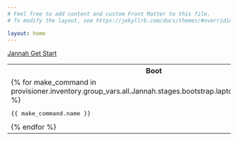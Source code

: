```yaml
---
# Feel free to add content and custom Front Matter to this file.
# To modify the layout, see https://jekyllrb.com/docs/themes/#overriding-theme-defaults

layout: home
---
```


[Jannah Get Start](/boot/)

<table>
    <tr>
        <th>
            Boot
        </th>
        <th>
            Network
        </th>
        <th>
            Storage
        </th>
        <th>
            Compute
        </th>
        <th>
            UX
        </th>
        <th>
            Feedback
        </th>
     </tr>
    <tr>
        <td>
{% for make_command in provisioner.inventory.group_vars.all.Jannah.stages.bootstrap.laptop.make_commands %}
<pre>{{ make_command.name }}</pre>
{% endfor %}
        </td>
        <td>
{% for task_item in provisioner.inventory.group_vars.all.Jannah.stages.network.tasks %}
<pre>{{ task_item.name }}</pre>
{% endfor %}
        </td>
        <td>
{% for task_item in provisioner.inventory.group_vars.all.Jannah.stages.storage.tasks %}
<pre>{{ task_item.name }}</pre>
{% endfor %}
        </td>
        <td>
{% for task_item in provisioner.inventory.group_vars.all.Jannah.stages.compute.tasks %}
<pre>{{ task_item.name }}</pre>
{% endfor %}
        </td>
        <td>
{% for task_item in provisioner.inventory.group_vars.all.Jannah.stages.ux.tasks %}
<pre>{{ task_item.name }}</pre>
{% endfor %}
        </td>
        <td>
{% for task_item in provisioner.inventory.group_vars.all.Jannah.stages.feedback.tasks %}
<pre>{{ task_item.name }}</pre>
{% endfor %}
        </td>
     </tr>
</table>
